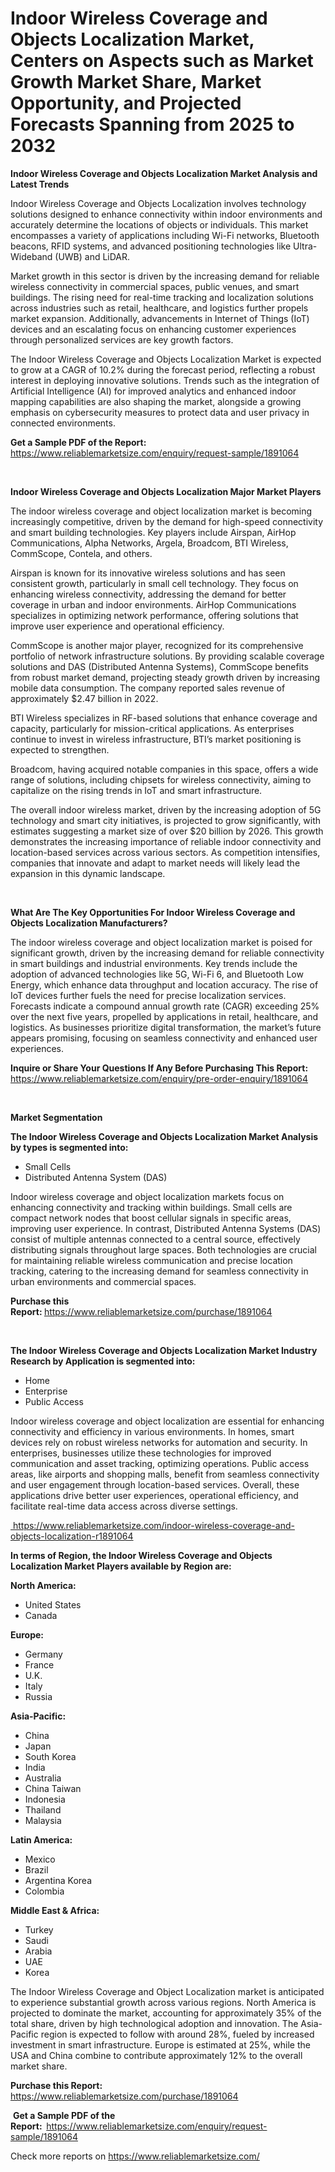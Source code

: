<p><h1>Indoor Wireless Coverage and Objects Localization Market, Centers on Aspects such as Market Growth Market Share, Market Opportunity, and Projected Forecasts Spanning from 2025 to 2032</h1></p><p><strong>Indoor Wireless Coverage and Objects Localization Market Analysis and Latest Trends</strong></p>
<p><p>Indoor Wireless Coverage and Objects Localization involves technology solutions designed to enhance connectivity within indoor environments and accurately determine the locations of objects or individuals. This market encompasses a variety of applications including Wi-Fi networks, Bluetooth beacons, RFID systems, and advanced positioning technologies like Ultra-Wideband (UWB) and LiDAR.</p><p>Market growth in this sector is driven by the increasing demand for reliable wireless connectivity in commercial spaces, public venues, and smart buildings. The rising need for real-time tracking and localization solutions across industries such as retail, healthcare, and logistics further propels market expansion. Additionally, advancements in Internet of Things (IoT) devices and an escalating focus on enhancing customer experiences through personalized services are key growth factors.</p><p>The Indoor Wireless Coverage and Objects Localization Market is expected to grow at a CAGR of 10.2% during the forecast period, reflecting a robust interest in deploying innovative solutions. Trends such as the integration of Artificial Intelligence (AI) for improved analytics and enhanced indoor mapping capabilities are also shaping the market, alongside a growing emphasis on cybersecurity measures to protect data and user privacy in connected environments.</p></p>
<p><strong>Get a Sample PDF of the Report:&nbsp;</strong> <a href="https://www.reliablemarketsize.com/enquiry/request-sample/1891064?utm_campaign=1845&utm_medium=2&utm_source=Github&utm_content=ia&utm_term=14012025&utm_id=indoor-wireless-coverage-and-objects-localization">https://www.reliablemarketsize.com/enquiry/request-sample/1891064</a></p>
<p>&nbsp;</p>
<p><strong>Indoor Wireless Coverage and Objects Localization Major Market Players</strong></p>
<p><p>The indoor wireless coverage and object localization market is becoming increasingly competitive, driven by the demand for high-speed connectivity and smart building technologies. Key players include Airspan, AirHop Communications, Alpha Networks, Argela, Broadcom, BTI Wireless, CommScope, Contela, and others.</p><p>Airspan is known for its innovative wireless solutions and has seen consistent growth, particularly in small cell technology. They focus on enhancing wireless connectivity, addressing the demand for better coverage in urban and indoor environments. AirHop Communications specializes in optimizing network performance, offering solutions that improve user experience and operational efficiency.</p><p>CommScope is another major player, recognized for its comprehensive portfolio of network infrastructure solutions. By providing scalable coverage solutions and DAS (Distributed Antenna Systems), CommScope benefits from robust market demand, projecting steady growth driven by increasing mobile data consumption. The company reported sales revenue of approximately $2.47 billion in 2022.</p><p>BTI Wireless specializes in RF-based solutions that enhance coverage and capacity, particularly for mission-critical applications. As enterprises continue to invest in wireless infrastructure, BTI’s market positioning is expected to strengthen.</p><p>Broadcom, having acquired notable companies in this space, offers a wide range of solutions, including chipsets for wireless connectivity, aiming to capitalize on the rising trends in IoT and smart infrastructure.</p><p>The overall indoor wireless market, driven by the increasing adoption of 5G technology and smart city initiatives, is projected to grow significantly, with estimates suggesting a market size of over $20 billion by 2026. This growth demonstrates the increasing importance of reliable indoor connectivity and location-based services across various sectors. As competition intensifies, companies that innovate and adapt to market needs will likely lead the expansion in this dynamic landscape.</p></p>
<p>&nbsp;</p>
<p><strong>What Are The Key Opportunities For Indoor Wireless Coverage and Objects Localization Manufacturers?</strong></p>
<p><p>The indoor wireless coverage and object localization market is poised for significant growth, driven by the increasing demand for reliable connectivity in smart buildings and industrial environments. Key trends include the adoption of advanced technologies like 5G, Wi-Fi 6, and Bluetooth Low Energy, which enhance data throughput and location accuracy. The rise of IoT devices further fuels the need for precise localization services. Forecasts indicate a compound annual growth rate (CAGR) exceeding 25% over the next five years, propelled by applications in retail, healthcare, and logistics. As businesses prioritize digital transformation, the market’s future appears promising, focusing on seamless connectivity and enhanced user experiences.</p></p>
<p><strong>Inquire or Share Your Questions If Any Before Purchasing This Report:</strong> <a href="https://www.reliablemarketsize.com/enquiry/pre-order-enquiry/1891064?utm_campaign=1845&utm_medium=2&utm_source=Github&utm_content=ia&utm_term=14012025&utm_id=indoor-wireless-coverage-and-objects-localization">https://www.reliablemarketsize.com/enquiry/pre-order-enquiry/1891064</a></p>
<p>&nbsp;</p>
<p><strong>Market Segmentation</strong></p>
<p><strong>The Indoor Wireless Coverage and Objects Localization Market Analysis by types is segmented into:</strong></p>
<p><ul><li>Small Cells</li><li>Distributed Antenna System (DAS)</li></ul></p>
<p><p>Indoor wireless coverage and object localization markets focus on enhancing connectivity and tracking within buildings. Small cells are compact network nodes that boost cellular signals in specific areas, improving user experience. In contrast, Distributed Antenna Systems (DAS) consist of multiple antennas connected to a central source, effectively distributing signals throughout large spaces. Both technologies are crucial for maintaining reliable wireless communication and precise location tracking, catering to the increasing demand for seamless connectivity in urban environments and commercial spaces.</p></p>
<p><strong>Purchase this Report:&nbsp;</strong><a href="https://www.reliablemarketsize.com/purchase/1891064?utm_campaign=1845&utm_medium=2&utm_source=Github&utm_content=ia&utm_term=14012025&utm_id=indoor-wireless-coverage-and-objects-localization">https://www.reliablemarketsize.com/purchase/1891064</a></p>
<p>&nbsp;</p>
<p><strong>The Indoor Wireless Coverage and Objects Localization Market Industry Research by Application is segmented into:</strong></p>
<p><ul><li>Home</li><li>Enterprise</li><li>Public Access</li></ul></p>
<p><p>Indoor wireless coverage and object localization are essential for enhancing connectivity and efficiency in various environments. In homes, smart devices rely on robust wireless networks for automation and security. In enterprises, businesses utilize these technologies for improved communication and asset tracking, optimizing operations. Public access areas, like airports and shopping malls, benefit from seamless connectivity and user engagement through location-based services. Overall, these applications drive better user experiences, operational efficiency, and facilitate real-time data access across diverse settings.</p></p>
<p><a href="https://www.reliablemarketsize.com/indoor-wireless-coverage-and-objects-localization-r1891064?utm_campaign=1845&utm_medium=2&utm_source=Github&utm_content=ia&utm_term=14012025&utm_id=indoor-wireless-coverage-and-objects-localization">&nbsp;https://www.reliablemarketsize.com/indoor-wireless-coverage-and-objects-localization-r1891064</a></p>
<p><strong>In terms of Region, the Indoor Wireless Coverage and Objects Localization Market Players available by Region are:</strong></p>
<p>
    <p> <strong> North America: </strong>
        <ul>
            <li>United States</li>
            <li>Canada</li>
        </ul>
        </p> 
    <p> <strong> Europe: </strong>
        <ul>
            <li>Germany</li>
            <li>France</li>
            <li>U.K.</li>
            <li>Italy</li>
            <li>Russia</li>
        </ul>
        </p> 
    <p> <strong> Asia-Pacific: </strong>
        <ul>
            <li>China</li>
            <li>Japan</li>
            <li>South Korea</li>
            <li>India</li>
            <li>Australia</li>
            <li>China Taiwan</li>
            <li>Indonesia</li>
            <li>Thailand</li>
            <li>Malaysia</li>
        </ul>
        </p> 
    <p> <strong> Latin America: </strong>
        <ul>
            <li>Mexico</li>
            <li>Brazil</li>
            <li>Argentina Korea</li>
            <li>Colombia</li>
        </ul>
        </p> 
    <p> <strong> Middle East & Africa: </strong>
        <ul>
            <li>Turkey</li>
            <li>Saudi</li>
            <li>Arabia</li>
            <li>UAE</li>
            <li>Korea</li>
        </ul>
    </p>
    </p>
<p><p>The Indoor Wireless Coverage and Object Localization market is anticipated to experience substantial growth across various regions. North America is projected to dominate the market, accounting for approximately 35% of the total share, driven by high technological adoption and innovation. The Asia-Pacific region is expected to follow with around 28%, fueled by increased investment in smart infrastructure. Europe is estimated at 25%, while the USA and China combine to contribute approximately 12% to the overall market share.</p></p>
<p><strong>Purchase this Report: </strong><a href="https://www.reliablemarketsize.com/purchase/1891064?utm_campaign=1845&utm_medium=2&utm_source=Github&utm_content=ia&utm_term=14012025&utm_id=indoor-wireless-coverage-and-objects-localization">https://www.reliablemarketsize.com/purchase/1891064</a></p>
<p>&nbsp;<strong>Get a Sample PDF of the Report:&nbsp;&nbsp;</strong><a href="https://www.reliablemarketsize.com/enquiry/request-sample/1891064?utm_campaign=1845&utm_medium=2&utm_source=Github&utm_content=ia&utm_term=14012025&utm_id=indoor-wireless-coverage-and-objects-localization">https://www.reliablemarketsize.com/enquiry/request-sample/1891064</a></p>
<p><strong></strong></p>
<p>Check more reports on <a href="https://www.reliablemarketsize.com/?utm_campaign=1845&utm_medium=2&utm_source=Github&utm_content=ia&utm_term=14012025&utm_id=indoor-wireless-coverage-and-objects-localization">https://www.reliablemarketsize.com/</a></p>